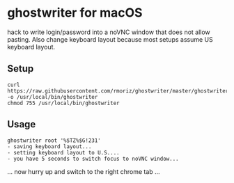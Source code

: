 # ghostwriter for macOS

hack to write login/password into a noVNC window that does not allow pasting. Also change keyboard layout because most setups assume US keyboard layout.


## Setup

```shell
curl https://raw.githubusercontent.com/rmoriz/ghostwriter/master/ghostwriter -o /usr/local/bin/ghostwriter
chmod 755 /usr/local/bin/ghostwriter
```

## Usage

```shell
ghostwriter root '%$TZ%$G!231'
- saving keyboard layout...
- setting keyboard layout to U.S....
- you have 5 seconds to switch focus to noVNC window...
```
... now hurry up and switch to the right chrome tab ...
